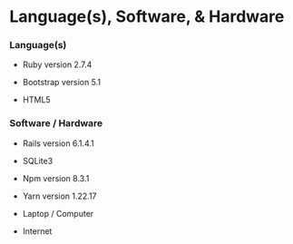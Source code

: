 # Language(s), Software, & Hardware

### Language(s)

* Ruby version 2.7.4

* Bootstrap version 5.1

* HTML5

### Software / Hardware

* Rails version 6.1.4.1

* SQLite3

* Npm version 8.3.1

* Yarn version 1.22.17

* Laptop / Computer

* Internet